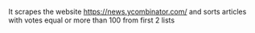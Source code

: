 It scrapes the website https://news.ycombinator.com/ and sorts articles with votes equal or more than 100 from first 2 lists
